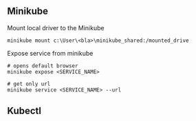 ## Minikube

Mount local driver to the Minikube

```
minikube mount c:\User\<bla>\minikube_shared:/mounted_drive
```

Expose service from minikube

```
# opens default browser
minikube expose <SERVICE_NAME>

# get only url
minikube service <SERVICE_NAME> --url
```

## Kubectl